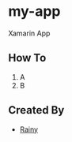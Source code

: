# my-app
Xamarin App

## How To 

1. A
2. B

## Created By
* [Rainy](https://www.facebook.com/cokkatail)
